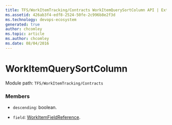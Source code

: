 ```yaml
---
title: TFS/WorkItemTracking/Contracts WorkItemQuerySortColumn API | Extensions for Azure DevOps Services
ms.assetid: 426ab3f4-edf8-2524-50fe-2c996b8e2f3d
ms.technology: devops-ecosystem
generated: true
author: chcomley
ms.topic: article
ms.author: chcomley
ms.date: 08/04/2016
---
```


# WorkItemQuerySortColumn

Module path: `TFS/WorkItemTracking/Contracts`

### Members

- `descending`: boolean.

- `field`: [WorkItemFieldReference](../../../TFS/WorkItemTracking/Contracts/WorkItemFieldReference.md).
